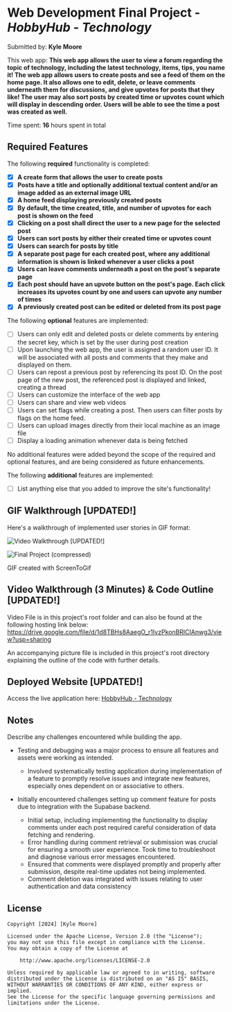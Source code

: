# Web Development Final Project - *HobbyHub - Technology*

Submitted by: **Kyle Moore**

This web app: **This web app allows the user to view a forum regarding the topic of technology, including the latest technology, items, tips, you name it! The web app allows users to create posts and see a feed of them on the home page. It also allows one to edit, delete, or leave comments underneath them for discussions, and give upvotes for posts that they like! The user may also sort posts by created time or upvotes count which will display in descending order. Users will be able to see the time a post was created as well.**

Time spent: **16** hours spent in total

## Required Features

The following **required** functionality is completed:

- [x] **A create form that allows the user to create posts**
- [x] **Posts have a title and optionally additional textual content and/or an image added as an external image URL**
- [x] **A home feed displaying previously created posts**
- [x] **By default, the time created, title, and number of upvotes for each post is shown on the feed**
- [x] **Clicking on a post shall direct the user to a new page for the selected post**
- [x] **Users can sort posts by either their created time or upvotes count**
- [x] **Users can search for posts by title**
- [x] **A separate post page for each created post, where any additional information is shown is linked whenever a user clicks a post**
- [x] **Users can leave comments underneath a post on the post's separate page**
- [x] **Each post should have an upvote button on the post's page. Each click increases its upvotes count by one and users can upvote any number of times**
- [x] **A previously created post can be edited or deleted from its post page**

The following **optional** features are implemented:

- [ ] Users can only edit and deleted posts or delete comments by entering the secret key, which is set by the user during post creation
- [ ] Upon launching the web app, the user is assigned a random user ID. It will be associated with all posts and comments that they make and displayed on them.
- [ ] Users can repost a previous post by referencing its post ID. On the post page of the new post, the referenced post is displayed and linked, creating a thread
- [ ] Users can customize the interface of the web app
- [ ] Users can share and view web videos
- [ ] Users can set flags while creating a post. Then users can filter posts by flags on the home feed.
- [ ] Users can upload images directly from their local machine as an image file
- [ ] Display a loading animation whenever data is being fetched

No additional features were added beyond the scope of the required and optional features, and are being considered as future enhancements.

The following **additional** features are implemented:

* [ ] List anything else that you added to improve the site's functionality!

## GIF Walkthrough [UPDATED!] 

Here's a walkthrough of implemented user stories in GIF format:

<img src='https://imgur.com/a/FKzITZM' title='Video Walkthrough' width='' alt='Video Walkthrough' /> [UPDATED!]

![Final Project (compressed)](https://github.com/MooreKyle/Final-Project-Full-Stack-Web-Development/assets/49001825/1780abe8-b813-4dbb-81ce-2989b2c65aba)

GIF created with ScreenToGif

## Video Walkthrough (3 Minutes) & Code Outline [UPDATED!] 

Video File is in this project's root folder and can also be found at the following hosting link below:
    https://drive.google.com/file/d/1d8TBHs8AaegO_r1IvzPkonBRlCIAnwg3/view?usp=sharing

An accompanying picture file is included in this project's root directory explaining the outline of the code with further details.

## Deployed Website [UPDATED!]

Access the live application here: [HobbyHub - Technology](https://techtalkforums.netlify.app/)

## Notes

Describe any challenges encountered while building the app.

- Testing and debugging was a major process to ensure all features and assets were working as intended.
    - Involved systematically testing application during implementation of a feature to promptly resolve issues and integrate new features, especially ones dependent on or associative to others.

- Initially encountered challenges setting up comment feature for posts due to integration with the Supabase backend.
    - Initial setup, including implementing the functionality to display comments under each post required careful consideration of data fetching and rendering.
    - Error handling during comment retrieval or submission was crucial for ensuring a smooth user experience. Took time to troubleshoot and diagnose various error messages encountered.
    - Ensured that comments were displayed promptly and properly after submission, despite real-time updates not being implemented.
    - Comment deletion was integrated with issues relating to user authentication and data consistency

## License

    Copyright [2024] [Kyle Moore]

    Licensed under the Apache License, Version 2.0 (the "License");
    you may not use this file except in compliance with the License.
    You may obtain a copy of the License at

        http://www.apache.org/licenses/LICENSE-2.0

    Unless required by applicable law or agreed to in writing, software
    distributed under the License is distributed on an "AS IS" BASIS,
    WITHOUT WARRANTIES OR CONDITIONS OF ANY KIND, either express or implied.
    See the License for the specific language governing permissions and
    limitations under the License.
